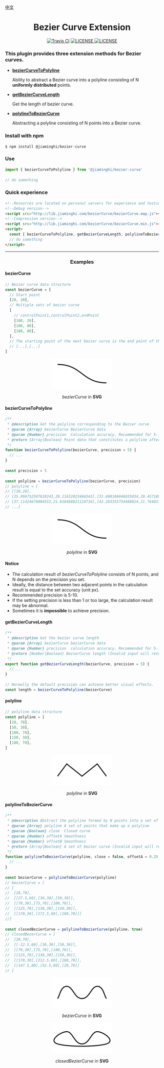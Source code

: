 [中文](./README.md)

<h1 align="center">Bezier Curve Extension</h1>

<p align="center">
    <a href="https://travis-ci.com/DataV-Team/bezierCurve"><img src="https://img.shields.io/travis/com/DataV-Team/bezierCurve.svg" alt="Travis CI"></a>
    <a href="https://github.com/DataV-Team/BezierCurve/blob/master/LICENSE"><img src="https://img.shields.io/github/license/DataV-Team/bezierCurve.svg" alt="LICENSE" /> </a>
    <a href="https://www.npmjs.com/package/@jiaminghi/bezier-curve"><img src="https://img.shields.io/npm/v/@jiaminghi/bezier-curve.svg" alt="LICENSE" /> </a>
</p>

### This plugin provides three extension methods for Bezier curves.

- **[bezierCurveToPolyline](#bezierCurveToPolyline)**

  Ability to abstract a Bezier curve into a polyline consisting of N **uniformly distributed** points.

- **[getBezierCurveLength](#getBezierCurveLength)**

  Get the length of bezier curve.

- **[polylineToBezierCurve](#polylineToBezierCurve)**

  Abstracting a polyline consisting of N points into a Bezier curve.

### Install with npm

```shell
$ npm install @jiaminghi/bezier-curve
```

### Use

```javascript
import { bezierCurveToPolyline } from '@jiaminghi/bezier-curve'

// do something
```

### Quick experience

```html
<!--Resources are located on personal servers for experience and testing only, do not use in production environments-->
<!--Debug version-->
<script src="http://lib.jiaminghi.com/bezierCurve/bezierCurve.map.js"></script>
<!--Compression version-->
<script src="http://lib.jiaminghi.com/bezierCurve/bezierCurve.min.js"></script>
<script>
  const { bezierCurveToPolyline, getBezierCurveLength, polylineToBezierCurve } = window.bezierCurve
  // do something
</script>
```

---

<h3 align="center">Examples</h3>

#### bezierCurve

```javascript
// Bezier curve data structure
const bezierCurve = [
  // Start point
  [20, 20],
  // Multiple sets of bezier curve
  [
    // controlPoint1,controlPoint2,endPoint
    [100, 20],
    [100, 80],
    [180, 80],
  ],
  // The starting point of the next bezier curve is the end point of the previous bezier curve
  // [...],[...]
]
```

<p align="center">
    <img width="200px" src="./exampleImgs/bezierCurve.png" />
</p>

<p align="center"><i>bezierCurve</i> in <b>SVG</b></p>

#### bezierCurveToPolyline

```javascript
/**
 * @description Get the polyline corresponding to the Bezier curve
 * @param {Array} bezierCurve BezierCurve data
 * @param {Number} precision  Calculation accuracy. Recommended for 5-10. Default = 5
 * @return {Array|Boolean} Point data that constitutes a polyline after calculation (Invalid input will return false)
 */
function bezierCurveToPolyline(bezierCurve, precision = 5) {
  // ...
}

const precision = 5

const polyline = bezierCurveToPolyline(bezierCurve, precision)
// polyline = [
// [[20,20],
// [25.998752507628243,20.11632023466343],[31.698106846035834,20.457189096242345],
// [37.11424670004552,21.010468821119716],[42.263355754480024,21.764021645678454],
// ...]
```

<p align="center">
    <img width="200px" src="./exampleImgs/bezierCurveToPolyline.png" />
</p>

<p align="center"><i>polyline</i> in <b>SVG</b></p>

#### Notice

- The calculation result of _bezierCurveToPolyline_ consists of N points, and N depends on the precision you set.
- Ideally, the distance between two adjacent points in the calculation result is equal to the set accuracy (unit px).
- Recommended precision is 5-10.
- If the setting precision is less than 1 or too large, the calculation result may be abnormal.
- Sometimes it is **impossible** to achieve precision.

#### getBezierCurveLength

```js
/**
 * @description Get the bezier curve length
 * @param {Array} bezierCurve bezierCurve data
 * @param {Number} precision  calculation accuracy. Recommended for 5-10. Default = 5
 * @return {Number|Boolean} BezierCurve length (Invalid input will return false)
 */
export function getBezierCurveLength(bezierCurve, precision = 5) {
  // ...
}

// Normally the default precision can achieve better visual effects.
const length = bezierCurveToPolyline(bezierCurve)
```

#### polyline

```javascript
// polyline data structure
const polyline = [
  [20, 70],
  [50, 30],
  [100, 70],
  [150, 30],
  [180, 70],
]
```

<p align="center">
    <img width="200px" src="./exampleImgs/polyline.png" />
</p>

<p align="center"><i>polyline</i> in <b>SVG</b></p>

#### polylineToBezierCurve

```javascript
/**
 * @description Abstract the polyline formed by N points into a set of bezier curve
 * @param {Array} polyline A set of points that make up a polyline
 * @param {Boolean} close  Closed curve
 * @param {Number} offsetA Smoothness
 * @param {Number} offsetB Smoothness
 * @return {Array|Boolean} A set of bezier curve (Invalid input will return false)
 */
function polylineToBezierCurve(polyline, close = false, offsetA = 0.25, offsetB = 0.25) {
  // ...
}

const bezierCurve = polylineToBezierCurve(polyline)
// bezierCurve = [
// [
// 	[20,70],
// 	[[27.5,60],[30,30],[50,30]],
// 	[[70,30],[75,70],[100,70]],
// 	[[125,70],[130,30],[150,30]],
// 	[[170,30],[172.5,60],[180,70]]]
//]

const closedBezierCurve = polylineToBezierCurve(polyline, true)
// closedBezerCurve = [
// 	[20,70],
// 	[[-12.5,60],[30,30],[50,30]],
// 	[[70,30],[75,70],[100,70]],
// 	[[125,70],[130,30],[150,30]],
// 	[[170,30],[212.5,60],[180,70]],
// 	[[147.5,80],[52.5,80],[20,70]]
// ]
```

<p align="center">
    <img width="200px" src="./exampleImgs/polylineToBezierCurve.png" />
</p>

<p align="center"><i>bezierCurve</i> in <b>SVG</b></p>

<p align="center">
    <img width="200px" src="./exampleImgs/polylineToClosedBezierCurve.png" />
</p>

<p align="center"><i>closedBezierCurve</i> in <b>SVG</b></p>
